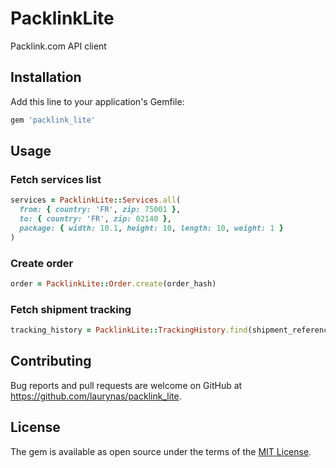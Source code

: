 # PacklinkLite

Packlink.com API client

## Installation

Add this line to your application's Gemfile:

```ruby
gem 'packlink_lite'
```

## Usage

### Fetch services list

```ruby
services = PacklinkLite::Services.all(
  from: { country: 'FR', zip: 75001 },
  to: { country: 'FR', zip: 02140 },
  package: { width: 10.1, height: 10, length: 10, weight: 1 }
)
```

### Create order

```ruby
order = PacklinkLite::Order.create(order_hash)
```

### Fetch shipment tracking

```ruby
tracking_history = PacklinkLite::TrackingHistory.find(shipment_reference)
```

## Contributing

Bug reports and pull requests are welcome on GitHub at https://github.com/laurynas/packlink_lite.


## License

The gem is available as open source under the terms of the [MIT License](http://opensource.org/licenses/MIT).

